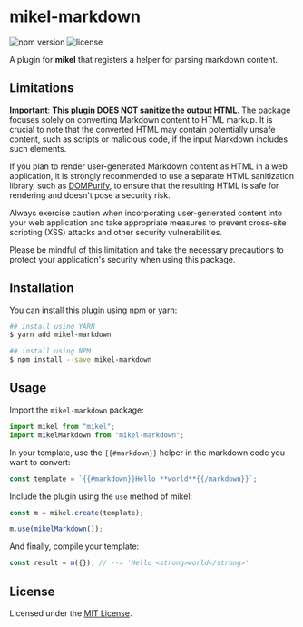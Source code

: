 # mikel-markdown

![npm version](https://badgen.net/npm/v/mikel-markdown?labelColor=1d2734&color=21bf81)
![license](https://badgen.net/github/license/jmjuanes/mikel?labelColor=1d2734&color=21bf81)

A plugin for **mikel** that registers a helper for parsing markdown content.

## Limitations

**Important**: **This plugin DOES NOT sanitize the output HTML**. The package focuses solely on converting Markdown content to HTML markup. It is crucial to note that the converted HTML may contain potentially unsafe content, such as scripts or malicious code, if the input Markdown includes such elements.

If you plan to render user-generated Markdown content as HTML in a web application, it is strongly recommended to use a separate HTML sanitization library, such as [DOMPurify](https://github.com/cure53/DOMPurify), to ensure that the resulting HTML is safe for rendering and doesn't pose a security risk.

Always exercise caution when incorporating user-generated content into your web application and take appropriate measures to prevent cross-site scripting (XSS) attacks and other security vulnerabilities.

Please be mindful of this limitation and take the necessary precautions to protect your application's security when using this package.

## Installation

You can install this plugin using npm or yarn:

```bash
## install using YARN
$ yarn add mikel-markdown

## install using NPM
$ npm install --save mikel-markdown
```

## Usage

Import the `mikel-markdown` package:

```javascript
import mikel from "mikel";
import mikelMarkdown from "mikel-markdown";
```

In your template, use the `{{#markdown}}` helper in the markdown code you want to convert:

```javascript
const template = `{{#markdown}}Hello **world**{{/markdown}}`;
```

Include the plugin using the `use` method of mikel:

```javascript
const m = mikel.create(template);

m.use(mikelMarkdown());
```

And finally, compile your template:
```javascript
const result = m({}); // --> 'Hello <strong>world</strong>'
```

## License

Licensed under the [MIT License](../../LICENSE).
